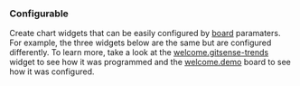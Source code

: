 ### Configurable <a name=configurable></a>

Create chart widgets that can be easily configured by [board](?board=welcome.boards) paramaters. For example, the three widgets below are the same but are configured differently. To learn more, take a look at the [welcome.gitsense-trends](https://github.com/gitsense/devboard/tree/main/packages/welcome/widgets/gitsense-trends) widget to see how it was programmed and the [welcome.demo](https://github.com/gitsense/devboard/tree/main/packages/welcome/boards/demo) board to see how it was configured.

